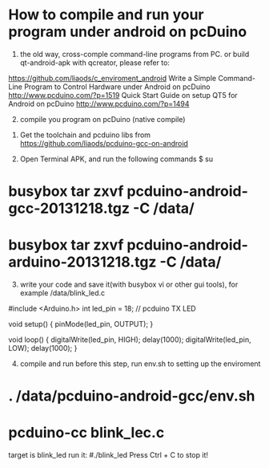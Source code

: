 How to compile and run your program under android on pcDuino
===============================================================
1. the old way, cross-comple command-line programs from PC.
 or build qt-android-apk with qcreator, please refer to: 
 
https://github.com/liaods/c_enviroment_android
Write a Simple Command-Line Program to Control Hardware under Android on pcDuino
http://www.pcduino.com/?p=1519
Quick Start Guide on setup QT5 for Android on pcDuino
http://www.pcduino.com/?p=1494

2. compile you program on pcDuino (native compile)
1) Get the toolchain and pcduino libs from https://github.com/liaods/pcduino-gcc-on-android

2) Open Terminal APK, and run the following commands
$ su
# busybox tar zxvf pcduino-android-gcc-20131218.tgz -C /data/
# busybox tar zxvf pcduino-android-arduino-20131218.tgz -C /data/

3) write your code and save it(with busybox vi or other gui tools), for example /data/blink_led.c

#include <Arduino.h>
int led_pin = 18; // pcduino TX LED

void setup()
{
    pinMode(led_pin, OUTPUT);
}

void loop()
{
    digitalWrite(led_pin, HIGH);
    delay(1000);
    digitalWrite(led_pin, LOW);
    delay(1000);
}

4) compile and run
before this step, run env.sh to setting up the enviroment
# . /data/pcduino-android-gcc/env.sh
# pcduino-cc blink_lec.c
target is blink_led
run it:
#./blink_led
Press Ctrl + C to stop it!